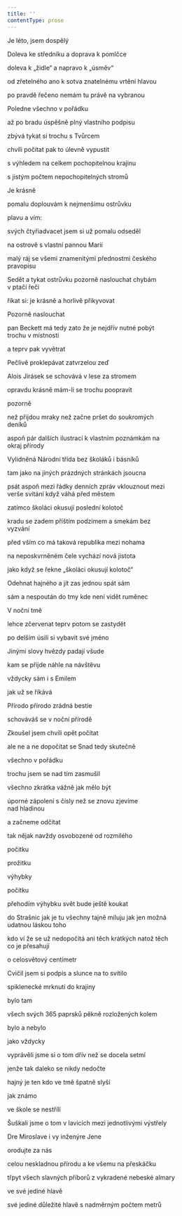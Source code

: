 ```yaml
---
title: ''
contentType: prose
---
```


Je léto, jsem dospělý

Doleva ke středníku a doprava k pomlčce

doleva k „židle“ a napravo k „úsměv“

od zřetelného ano k sotva znatelnému vrtění hlavou

po pravdě řečeno nemám tu právě na vybranou

Poledne všechno v pořádku

až po bradu úspěšně plný vlastního podpisu

zbývá tykat si trochu s Tvůrcem

chvíli počítat pak to úlevně vypustit

s výhledem na celkem pochopitelnou krajinu

s jistým počtem nepochopitelných stromů

Je krásně

pomalu doplouvám k nejmenšímu ostrůvku

plavu a vím:

svých čtyřiadvacet jsem si už pomalu odseděl

na ostrově s vlastní pannou Marií

malý ráj se všemi znamenitými přednostmi českého  
pravopisu

Sedět a tykat ostrůvku pozorně naslouchat chybám  
v ptačí řeči

říkat si: je krásně a horlivě přikyvovat

Pozorně naslouchat

pan Beckett má tedy zato že je nejdřív nutné pobýt  
trochu v místnosti

a teprv pak vyvětrat

Pečlivě proklepávat zatvrzelou zeď

Alois Jirásek se schovává v lese za stromem

opravdu krásně mám-li se trochu poopravit

pozorně

než přijdou mraky než začne pršet do soukromých  
deníků

aspoň pár dalších ilustrací k vlastním poznámkám na  
okraj přírody

Vylidněná Národní třída bez školáků i básníků

tam jako na jiných prázdných stránkách jsoucna

psát aspoň mezi řádky denních zpráv vklouznout mezi  
verše svítání když váhá před městem

zatímco školáci okusují poslední kolotoč

kradu se zadem příštím podzimem a smekám bez  
vyzvání

před vším co má taková republika mezi nohama

na neposkvrněném čele vychází nová jistota

jako když se řekne „školáci okusují kolotoč“

Odehnat hajného a jít zas jednou spát sám

sám a nespoután do tmy kde není vidět ruměnec

V noční tmě

lehce zčervenat teprv potom se zastydět

po delším úsilí si vybavit své jméno

Jinými slovy hvězdy padají všude

kam se přijde náhle na návštěvu

vždycky sám i s Emilem

jak už se říkává

Přírodo přírodo zrádná bestie

schováváš se v noční přírodě

Zkoušel jsem chvíli opět počítat

ale ne a ne dopočítat se Snad tedy skutečně

všechno v pořádku

trochu jsem se nad tím zasmušil

všechno zkrátka vážně jak mělo být

úporné zápolení s čísly než se znovu zjevíme  
nad hladinou

a začneme odčítat

tak nějak navždy osvobozené od rozmilého

počitku

prožitku

výhybky

počitku

přehodím výhybku svět bude ještě koukat

do Strašnic jak je tu všechny tajně miluju jak jen možná  
udatnou láskou toho

kdo ví že se už nedopočítá ani těch krátkých natož těch  
co je přesahují

o celosvětový centimetr

Cvičil jsem si podpis a slunce na to svítilo

spiklenecké mrknutí do krajiny

bylo tam

všech svých 365 paprsků pěkně rozložených kolem

bylo a nebylo

jako vždycky

vyprávěli jsme si o tom dřív než se docela setmí

jenže tak daleko se nikdy nedočte

hajný je ten kdo ve tmě špatně slyší

jak známo

ve škole se nestřílí

Šuškali jsme o tom v lavicích mezi jednotlivými výstřely

Dre Miroslave i vy inženýre Jene

orodujte za nás

celou neskladnou přírodu a ke všemu na přeskáčku

třpyt všech slavných příborů z vykradené nebeské almary

ve své jediné hlavě

své jediné důležité hlavě s nadměrným počtem metrů
